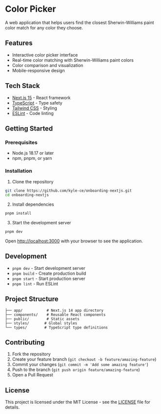 # Color Picker

A web application that helps users find the closest Sherwin-Williams paint color match for any color they choose.

## Features

- Interactive color picker interface
- Real-time color matching with Sherwin-Williams paint colors
- Color comparison and visualization
- Mobile-responsive design

## Tech Stack

- [Next.js 15](https://nextjs.org/) - React framework
- [TypeScript](https://www.typescriptlang.org/) - Type safety
- [Tailwind CSS](https://tailwindcss.com/) - Styling
- [ESLint](https://eslint.org/) - Code linting

## Getting Started

### Prerequisites

- Node.js 18.17 or later
- npm, pnpm, or yarn

### Installation

1. Clone the repository

```bash
git clone https://github.com/kyle-ce/onboarding-nextjs.git
cd onboarding-nextjs
```

2. Install dependencies

```bash
pnpm install
```

3. Start the development server

```bash
pnpm dev
```

Open [http://localhost:3000](http://localhost:3000) with your browser to see the application.

## Development

- `pnpm dev` - Start development server
- `pnpm build` - Create production build
- `pnpm start` - Start production server
- `pnpm lint` - Run ESLint

## Project Structure

```
├── app/           # Next.js 14 app directory
├── components/    # Reusable React components
├── public/        # Static assets
├── styles/       # Global styles
└── types/        # TypeScript type definitions
```

## Contributing

1. Fork the repository
2. Create your feature branch (`git checkout -b feature/amazing-feature`)
3. Commit your changes (`git commit -m 'Add some amazing feature'`)
4. Push to the branch (`git push origin feature/amazing-feature`)
5. Open a Pull Request

## License

This project is licensed under the MIT License - see the [LICENSE](LICENSE) file for details.
